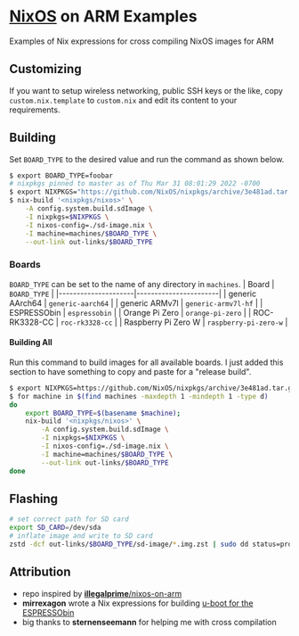 # [NixOS](https://nixos.org/) on ARM Examples
Examples of Nix expressions for cross compiling NixOS images for ARM

## Customizing
If you want to setup wireless networking, public SSH keys or the like, copy `custom.nix.template` to `custom.nix` and edit its content to your requirements.

## Building
Set `BOARD_TYPE` to the desired value and run the command as shown below.
```bash
$ export BOARD_TYPE=foobar
# nixpkgs pinned to master as of Thu Mar 31 08:01:29 2022 -0700
$ export NIXPKGS="https://github.com/NixOS/nixpkgs/archive/3e481ad.tar.gz"
$ nix-build '<nixpkgs/nixos>' \
    -A config.system.build.sdImage \
    -I nixpkgs=$NIXPKGS \
    -I nixos-config=./sd-image.nix \
    -I machine=machines/$BOARD_TYPE \
    --out-link out-links/$BOARD_TYPE
```
### Boards
`BOARD_TYPE` can be set to the name of any directory in `machines`.
| Board               | `BOARD_TYPE`          |
|---------------------|-----------------------|
| generic AArch64     | `generic-aarch64`     |
| generic ARMv7l      | `generic-armv7l-hf`   |
| ESPRESSObin         | `espressobin`         |
| Orange Pi Zero      | `orange-pi-zero`      |
| ROC-RK3328-CC       | `roc-rk3328-cc`       |
| Raspberry Pi Zero W | `raspberry-pi-zero-w` |

#### Building All
Run this command to build images for all available boards. I just added this section to have something to copy and paste for a "release build".
```bash
$ export NIXPKGS=https://github.com/NixOS/nixpkgs/archive/3e481ad.tar.gz
$ for machine in $(find machines -maxdepth 1 -mindepth 1 -type d)
do
    export BOARD_TYPE=$(basename $machine);
    nix-build '<nixpkgs/nixos>' \
        -A config.system.build.sdImage \
        -I nixpkgs=$NIXPKGS \
        -I nixos-config=./sd-image.nix \
        -I machine=machines/$BOARD_TYPE \
        --out-link out-links/$BOARD_TYPE
done
```

## Flashing
```bash
# set correct path for SD card
export SD_CARD=/dev/sda
# inflate image and write to SD card
zstd -dcf out-links/$BOARD_TYPE/sd-image/*.img.zst | sudo dd status=progress bs=64k iflag=fullblock oflag=direct of=$SD_CARD && sync && sudo eject $SD_CARD
```

## Attribution
- repo inspired by [**illegalprime**/nixos-on-arm](https://github.com/illegalprime/nixos-on-arm)
- **mirrexagon** wrote a Nix expressions for building [u-boot for the ESPRESSObin](https://github.com/mirrexagon/espressobin-nix)
- big thanks to **sternenseemann** for helping me with cross compilation
